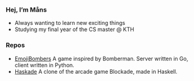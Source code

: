 ### Hej, I’m Måns
- Always wanting to learn new exciting things
- Studying my final year of the CS master @ KTH

### Repos
- [EmojiBombers](https://github.com/mans-andersson/EmojiBombers) A game inspired by Bomberman. Server written in Go, client written in Python.
- [Haskade](https://github.com/mans-andersson/haskade) A clone of the arcade game Blockade, made in Haskell.

<!---
mans-andersson/mans-andersson is a ✨ special ✨ repository because its `README.md` (this file) appears on your GitHub profile.
You can click the Preview link to take a look at your changes.
--->
